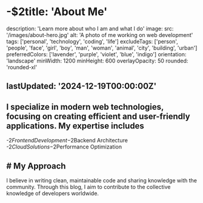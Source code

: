 
# -$2title: 'About Me'

description: 'Learn more about who I am and what I do'
image:
  src: '/images/about-hero.jpg'
  alt: 'A photo of me working on web development'
tags: ['personal', 'technology', 'coding', 'life']
excludeTags:
  ['person', 'people', 'face', 'girl', 'boy', 'man', 'woman', 'animal', 'city', 'building', 'urban']
preferredColors: ['lavender', 'purple', 'violet', 'blue', 'indigo']
orientation: 'landscape'
minWidth: 1200
minHeight: 600
overlayOpacity: 50
rounded: 'rounded-xl'

## lastUpdated: '2024-12-19T00:00:00Z'

## I specialize in modern web technologies, focusing on creating efficient and user-friendly applications. My expertise includes

  -$2Frontend Development
  -$2Backend Architecture
  -$2Cloud Solutions
  -$2Performance Optimization

## # My Approach

I believe in writing clean, maintainable code and sharing knowledge with the community. Through this blog, I aim to contribute to the collective knowledge of developers worldwide.
